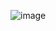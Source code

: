 ![image](https://user-images.githubusercontent.com/10611499/164671945-63d718a8-0d94-4172-b526-ff3a9bc89b5f.png)
